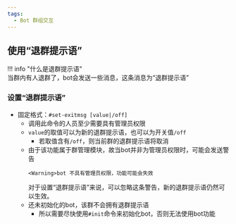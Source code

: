 ```yaml
---
tags:
  - Bot 群组交互
---
```


## 使用“退群提示语”

!!! info "什么是退群提示语"  
	当群内有人退群了，bot会发送一些消息，这条消息为“退群提示语”
	
### 设置“退群提示语”

* 固定格式：`#set-exitmsg [value|/off]`
	- 调用此命令的人员至少需要具有<span class="guanli">管理员</span>权限
	- `value`的取值可以为新的退群提示语，也可以为开关值`/off`
		* 若取值含有`/off`，则当前群的退群提示语将取消
	- 由于该功能属于群管理模块，故当bot并非为管理员权限时，可能会发送警告  
		```text
		<Warning>bot 不具有管理员权限，功能可能会失效
		```
		对于设置“退群提示语”来说，可以忽略这条警告，新的退群提示语仍然可以生效。
	- 还未初始化的bot，该群不会拥有退群提示语
		* 所以需要尽快使用`#init`命令来初始化bot，否则无法使用bot功能